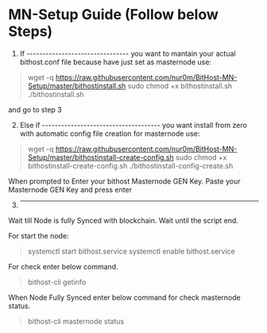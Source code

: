 # MN-Setup Guide (Follow below Steps)

1) If --------------------------------
you want to mantain your actual bithost.conf file because have just set as masternode use:

> wget -q https://raw.githubusercontent.com/nur0m/BitHost-MN-Setup/master/bithostinstall.sh
> sudo chmod +x bithostinstall.sh
> ./bithostinstall.sh

and go to step 3

2) Else if -------------------------------------
you want install from zero with automatic config file creation for masternode use:

> wget -q https://raw.githubusercontent.com/nur0m/BitHost-MN-Setup/master/bithostinstall-create-config.sh
> sudo chmod +x bithostinstall-create-config.sh
> ./bithostinstall-config-create.sh

When prompted to Enter your bithost Masternode GEN Key.
Paste your Masternode GEN Key and press enter

3) ----------------------------------------------------------

Wait till Node is fully Synced with blockchain.
Wait until the script end.

For start the node:

> systemctl start bithost.service
> systemctl enable bithost.service

For check enter below command.
> bithost-cli getinfo

When Node Fully Synced enter below command for check masternode status.
> bithost-cli masternode status
